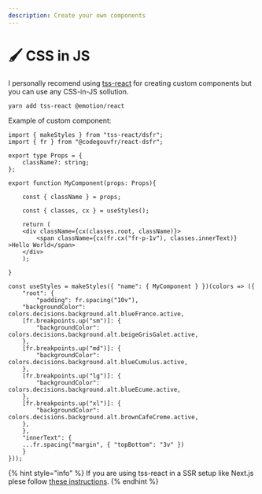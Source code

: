 ```yaml
---
description: Create your own components
---
```


# 🖌 CSS in JS

I personally recomend using [tss-react](https://www.tss-react.dev/) for creating custom components but you can use any CSS-in-JS sollution. &#x20;

```bash
yarn add tss-react @emotion/react
```

Example of custom component: &#x20;

```tsx
import { makeStyles } from "tss-react/dsfr";
import { fr } from "@codegouvfr/react-dsfr";

export type Props = {
    className?: string;
};

export function MyComponent(props: Props){

    const { className } = props;

    const { classes, cx } = useStyles();

    return (
	<div className={cx(classes.root, className)}>
	    <span className={cx(fr.cx("fr-p-1v"), classes.innerText)} >Hello World</span>
	</div>
    );

}

const useStyles = makeStyles({ "name": { MyComponent } })(colors => ({
    "root": {
        "padding": fr.spacing("10v"),
	"backgroundColor": colors.decisions.background.alt.blueFrance.active,
	[fr.breakpoints.up("sm")]: {
	    "backgroundColor": colors.decisions.background.alt.beigeGrisGalet.active,
	},
	[fr.breakpoints.up("md")]: {
	    "backgroundColor": colors.decisions.background.alt.blueCumulus.active,
	},
	[fr.breakpoints.up("lg")]: {
	    "backgroundColor": colors.decisions.background.alt.blueEcume.active,
	},
	[fr.breakpoints.up("xl")]: {
	    "backgroundColor": colors.decisions.background.alt.brownCafeCreme.active,
	},
    },
    "innerText": {
	...fr.spacing("margin", { "topBottom": "3v" })
    }
}));
```

{% hint style="info" %}
If you are using tss-react in a SSR setup like Next.js plese follow [these instructions](https://docs.tss-react.dev/ssr).
{% endhint %}
